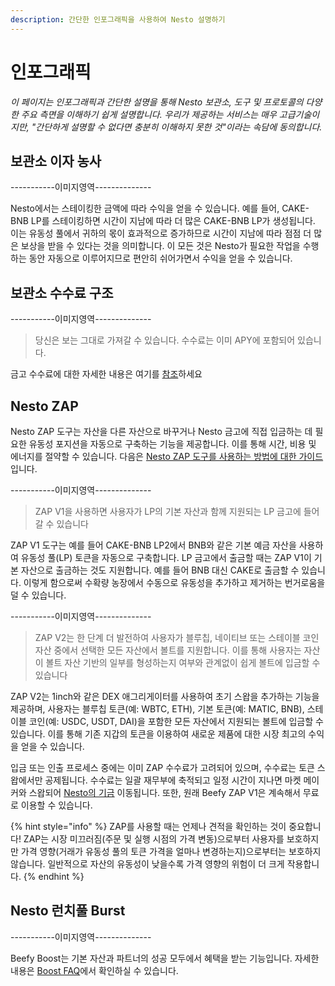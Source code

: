 ```yaml
---
description: 간단한 인포그래픽을 사용하여 Nesto 설명하기
---
```


# 인포그래픽

_이 페이지는 인포그래픽과 간단한 설명을 통해 Nesto 보관소, 도구 및 프로토콜의 다양한 주요 측면을 이해하기 쉽게 설명합니다. 우리가 제공하는 서비스는 매우 고급기술이지만, "간단하게 설명할 수 없다면 충분히 이해하지 못한 것"이라는 속담에 동의합니다._

## 보관소 이자 농사

\-----------이미지영역--------------

Nesto에서는 스테이킹한 금액에 따라 수익을 얻을 수 있습니다. 예를 들어, CAKE-BNB LP를 스테이킹하면 시간이 지남에 따라 더 많은 CAKE-BNB LP가 생성됩니다. 이는 유동성 풀에서 귀하의 몫이 효과적으로 증가하므로 시간이 지남에 따라 점점 더 많은 보상을 받을 수 있다는 것을 의미합니다. 이 모든 것은 Nesto가 필요한 작업을 수행하는 동안 자동으로 이루어지므로 편안히 쉬어가면서 수익을 얻을 수 있습니다.

## 보관소 수수료 구조

\-----------이미지영역--------------

> 당신은 보는 그대로 가져갈 수 있습니다. 수수료는 이미 APY에 포함되어 있습니다.

금고 수수료에 대한 자세한 내용은 여기를 [참조](../undefined-1/vaults.md)하세요

## Nesto ZAP

Nesto ZAP 도구는 자산을 다른 자산으로 바꾸거나 Nesto 금고에 직접 입금하는 데 필요한 유동성 포지션을 자동으로 구축하는 기능을 제공합니다. 이를 통해 시간, 비용 및 에너지를 절약할 수 있습니다. 다음은 [Nesto ZAP 도구를 사용하는 방법에 대한 가이드](undefined-1.md#nesto-zap)입니다.

\-----------이미지영역--------------

> ZAP V1을 사용하면 사용자가 LP의 기본 자산과 함께 지원되는 LP 금고에 들어갈 수 있습니다

ZAP V1 도구는 예를 들어 CAKE-BNB LP2에서 BNB와 같은 기본 예금 자산을 사용하여 유동성 풀(LP) 토큰을 자동으로 구축합니다. LP 금고에서 출금할 때는 ZAP V1이 기본 자산으로 출금하는 것도 지원합니다. 예를 들어 BNB 대신 CAKE로 출금할 수 있습니다. 이렇게 함으로써 수확량 농장에서 수동으로 유동성을 추가하고 제거하는 번거로움을 덜 수 있습니다.

\-----------이미지영역--------------

> ZAP V2는 한 단계 더 발전하여 사용자가 블루칩, 네이티브 또는 스테이블 코인 자산 중에서 선택한 모든 자산에서 볼트를 지원합니다. 이를 통해 사용자는 자산이 볼트 자산 기반의 일부를 형성하는지 여부와 관계없이 쉽게 볼트에 입금할 수 있습니다

ZAP V2는 1inch와 같은 DEX 애그리게이터를 사용하여 초기 스왑을 추가하는 기능을 제공하며, 사용자는 블루칩 토큰(예: WBTC, ETH), 기본 토큰(예: MATIC, BNB), 스테이블 코인(예: USDC, USDT, DAI)을 포함한 모든 자산에서 지원되는 볼트에 입금할 수 있습니다. 이를 통해 기존 지갑의 토큰을 이용하여 새로운 제품에 대한 시장 최고의 수익을 얻을 수 있습니다.

입금 또는 인출 프로세스 중에는 이미 ZAP 수수료가 고려되어 있으며, 수수료는 토큰 스왑에서만 공제됩니다. 수수료는 일괄 재무부에 축적되고 일정 시간이 지나면 마켓 메이커와 스왑되어  [Nesto의  기금](../undefined-3/undefined-3.md) 이동됩니다. 또한, 원래 Beefy ZAP V1은 계속해서 무료로 이용할 수 있습니다.

{% hint style="info" %}
ZAP를 사용할 때는 언제나 견적을 확인하는 것이 중요합니다! ZAP는 시장 미끄러짐(주문 및 실행 시점의 가격 변동)으로부터 사용자를 보호하지만 가격 영향(거래가 유동성 풀의 토큰 가격을 얼마나 변경하는지)으로부터는 보호하지 않습니다. 일반적으로 자산의 유동성이 낮을수록 가격 영향의 위험이 더 크게 작용합니다.
{% endhint %}

## Nesto 런치풀 Burst

\-----------이미지영역--------------

Beefy Boost는 기본 자산과 파트너의 성공 모두에서 혜택을 받는 기능입니다. 자세한 내용은 [Boost FAQ](../undefined-1/undefined-1.md#burst)에서 확인하실 수 있습니다.
